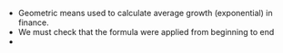 - Geometric means used to calculate average growth (exponential) in finance.
- We must check that the formula were applied from beginning to end
- 
